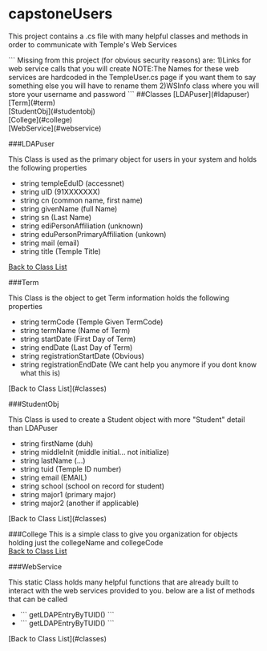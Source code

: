 # capstoneUsers

<p>This project contains a .cs file with many helpful classes and methods in order to communicate with Temple's Web Services</p>
```
Missing from this project (for obvious security reasons) are:
1)Links for web service calls that you will create 
NOTE:The Names for these web services are hardcoded in the TempleUser.cs page 
if you want them to say something else you will have to rename them
2)WSInfo class where you will store your username and password
```
##Classes
[LDAPuser](#ldapuser)<br/>
[Term](#term)<br/>
[StudentObj](#studentobj)<br/>
[College](#college)<br/>
[WebService](#webservice)<br/>

###LDAPuser
<p>This Class is used as the primary object for users in your system and holds the following properties</p>
<ul>
<li>string templeEduID (accessnet)</li>
<li>string uID (91XXXXXXX)</li>
<li>string cn (common name, first name)</li>
<li>string givenName (full Name)</li>
<li>string sn (Last Name)</li>
<li>string ediPersonAffiliation (unknown)</li>
<li>string eduPersonPrimaryAffiliation (unkown)</li>
<li>string mail (email)</li>
<li>string title (Temple Title)</li>
</ul>


[Back to Class List](#classes)<br/>

###Term
<p>This Class is the object to get Term information holds the following properties</p>
<ul>
<li>string termCode (Temple Given TermCode)</li>
<li>string termName (Name of Term)</li>
<li>string startDate (First Day of Term)</li>
<li>string endDate (Last Day of Term)</li>
<li>string registrationStartDate (Obvious)</li>
<li>string registrationEndDate (We cant help you anymore if you dont know what this is)</li>
</ul>
[Back to Class List](#classes)<br/>

###StudentObj
<p>This Class is used to create a Student object with more "Student" detail than LDAPuser</p>
<ul>
<li>string firstName (duh)</li>
<li>string middleInit (middle initial... not initialize)</li>
<li>string lastName (...)</li>
<li>string tuid (Temple ID number)</li>
<li>string email (EMAIL)</li>
<li>string school (school on record for student)</li>
<li>string major1 (primary major)</li>
<li>string major2 (another if applicable)</li>
</ul>
[Back to Class List](#classes)<br/>

###College
This is a simple class to give you organization for objects holding just the collegeName and collegeCode <br/>
[Back to Class List](#classes)<br/>

###WebService
<p>This static Class holds many helpful functions that are already built to interact with the web services provided to you.  below are a list of methods that can be called</p>
<ul>
<li>
```
getLDAPEntryByTUID()
```
</li>
<li>
```
getLDAPEntryByTUID()
```
</li>
</ul>
[Back to Class List](#classes)<br/>

